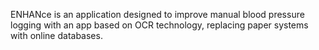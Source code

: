 ENHANce is an application designed to improve manual blood pressure logging with an app based on OCR technology, replacing paper systems with online databases.
